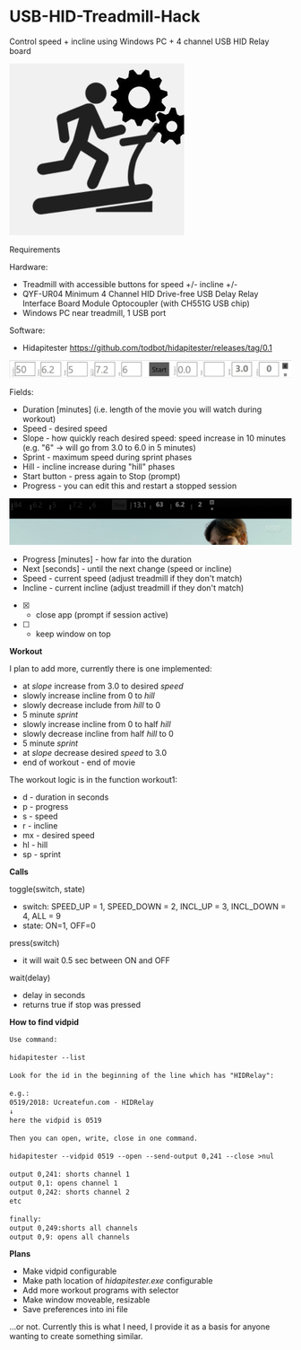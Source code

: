 # USB-HID-Treadmill-Hack
Control speed + incline using Windows PC + 4 channel USB HID Relay board

![App icon](icon.jpg?raw=true "Icon")

Requirements

Hardware:
* Treadmill with accessible buttons for speed +/- incline +/-
* QYF-UR04 Minimum 4 Channel HID Drive-free USB Delay Relay Interface Board Module Optocoupler (with CH551G USB chip)
* Windows PC near treadmill, 1 USB port

Software:
* Hidapitester https://github.com/todbot/hidapitester/releases/tag/0.1

![Screenshot](setup.jpg?raw=true "setup")

Fields:
* Duration [minutes] (i.e. length of the movie you will watch during workout)
* Speed - desired speed
* Slope - how quickly reach desired speed: speed increase in 10 minutes (e.g. "6" → will go from 3.0 to 6.0 in 5 minutes)
* Sprint - maximum speed during sprint phases
* Hill - incline increase during "hill" phases
* Start button - press again to Stop (prompt)
* Progress - you can edit this and restart a stopped session

![Screenshot](active.jpg?raw=true "active")

* Progress [minutes] - how far into the duration
* Next [seconds] - until the next change (speed or incline)
* Speed - current speed (adjust treadmill if they don't match)
* Incline - current incline (adjust treadmill if they don't match)
* [X] - close app (prompt if session active)
* [ ] - keep window on top

**Workout**

I plan to add more, currently there is one implemented:

* at *slope* increase from 3.0 to desired *speed*
* slowly increase incline from 0 to *hill*
* slowly decrease include from *hill* to 0
* 5 minute *sprint*
* slowly increase incline from 0 to half *hill*
* slowly decrease incline from half *hill* to 0
* 5 minute *sprint*
* at *slope* decrease desired *speed* to 3.0
* end of workout - end of movie

The workout logic is in the function workout1:

* d - duration in seconds
* p - progress
* s - speed
* r - incline
* mx - desired speed
* hl - hill 
* sp - sprint

**Calls**

toggle(switch, state)
* switch: SPEED_UP = 1, SPEED_DOWN = 2, INCL_UP = 3, INCL_DOWN = 4, ALL = 9
* state: ON=1, OFF=0

press(switch)
* it will wait 0.5 sec between ON and OFF

wait(delay)
* delay in seconds
* returns true if stop was pressed

**How to find vidpid**

    Use command:

    hidapitester --list

    Look for the id in the beginning of the line which has "HIDRelay":

    e.g.:
    0519/2018: Ucreatefun.com - HIDRelay
    ↓
    here the vidpid is 0519

    Then you can open, write, close in one command.

    hidapitester --vidpid 0519 --open --send-output 0,241 --close >nul

    output 0,241: shorts channel 1
    output 0,1: opens channel 1
    output 0,242: shorts channel 2
    etc

    finally:
    output 0,249:shorts all channels
    output 0,9: opens all channels

**Plans**
* Make vidpid configurable
* Make path location of *hidapitester.exe* configurable
* Add more workout programs with selector
* Make window moveable, resizable
* Save preferences into ini file

...or not. Currently this is what I need, I provide it as a basis for anyone wanting to create something similar.

